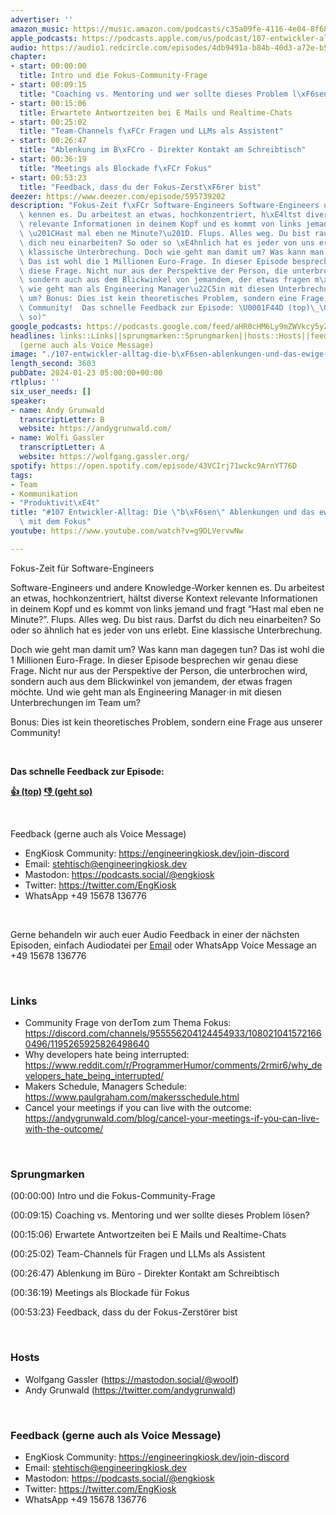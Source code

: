 ```yaml
---
advertiser: ''
amazon_music: https://music.amazon.com/podcasts/c35a09fe-4116-4e04-8f68-77d61b112e46/episodes/20f88652-d258-4202-a3b2-af196e60819f/engineering-kiosk-107-entwickler-alltag-die-b%C3%B6sen-ablenkungen-und-das-ewige-leiden-mit-dem-fokus
apple_podcasts: https://podcasts.apple.com/us/podcast/107-entwickler-alltag-die-b%C3%B6sen-ablenkungen-und-das/id1603082924?i=1000642588414&uo=4
audio: https://audio1.redcircle.com/episodes/4db9491a-b84b-40d3-a72e-b59288ba11c5/stream.mp3
chapter:
- start: 00:00:00
  title: Intro und die Fokus-Community-Frage
- start: 00:09:15
  title: "Coaching vs. Mentoring und wer sollte dieses Problem l\xF6sen?"
- start: 00:15:06
  title: Erwartete Antwortzeiten bei E Mails und Realtime-Chats
- start: 00:25:02
  title: "Team-Channels f\xFCr Fragen und LLMs als Assistent"
- start: 00:26:47
  title: "Ablenkung im B\xFCro - Direkter Kontakt am Schreibtisch"
- start: 00:36:19
  title: "Meetings als Blockade f\xFCr Fokus"
- start: 00:53:23
  title: "Feedback, dass du der Fokus-Zerst\xF6rer bist"
deezer: https://www.deezer.com/episode/595739202
description: "Fokus-Zeit f\xFCr Software-Engineers Software-Engineers und andere Knowledge-Worker\
  \ kennen es. Du arbeitest an etwas, hochkonzentriert, h\xE4ltst diverse Kontext\
  \ relevante Informationen in deinem Kopf und es kommt von links jemand und fragt\
  \ \u201CHast mal eben ne Minute?\u201D. Flups. Alles weg. Du bist raus. Darfst du\
  \ dich neu einarbeiten? So oder so \xE4hnlich hat es jeder von uns erlebt. Eine\
  \ klassische Unterbrechung. Doch wie geht man damit um? Was kann man dagegen tun?\
  \ Das ist wohl die 1 Millionen Euro-Frage. In dieser Episode besprechen wir genau\
  \ diese Frage. Nicht nur aus der Perspektive der Person, die unterbrochen wird,\
  \ sondern auch aus dem Blickwinkel von jemandem, der etwas fragen m\xF6chte. Und\
  \ wie geht man als Engineering Manager\u22C5in mit diesen Unterbrechungen im Team\
  \ um? Bonus: Dies ist kein theoretisches Problem, sondern eine Frage aus unserer\
  \ Community!  Das schnelle Feedback zur Episode: \U0001F44D (top)\_\U0001F44E (geht\
  \ so)"
google_podcasts: https://podcasts.google.com/feed/aHR0cHM6Ly9mZWVkcy5yZWRjaXJjbGUuY29tLzBlY2ZkZmQ3LWZkYTEtNGMzZC05NTE1LTQ3NjcyN2Y5ZGY1ZQ/episode/ZTVhOTNhYWYtZjBlMi00MTBkLTgzMzEtODhkYThhYTY2ODEw?sa=X&ved=2ahUKEwj7mcf64vKDAxVLMmIAHerrDGUQkfYCegQIARAF
headlines: links::Links||sprungmarken::Sprungmarken||hosts::Hosts||feedback-gerne-auch-als-voice-message::Feedback
  (gerne auch als Voice Message)
image: "./107-entwickler-alltag-die-b\xF6sen-ablenkungen-und-das-ewige-leiden-mit-dem-fokus.jpg"
length_second: 3603
pubDate: 2024-01-23 05:00:00+00:00
rtlplus: ''
six_user_needs: []
speaker:
- name: Andy Grunwald
  transcriptLetter: B
  website: https://andygrunwald.com/
- name: Wolfi Gassler
  transcriptLetter: A
  website: https://wolfgang.gassler.org/
spotify: https://open.spotify.com/episode/43VCIrj71wckc9ArnYT76D
tags:
- Team
- Kommunikation
- "Produktivit\xE4t"
title: "#107 Entwickler-Alltag: Die \"b\xF6sen\" Ablenkungen und das ewige Leiden\
  \ mit dem Fokus"
youtube: https://www.youtube.com/watch?v=g9DLVervwNw

---
```

<p>Fokus-Zeit für Software-Engineers</p><p>Software-Engineers und andere Knowledge-Worker kennen es. Du arbeitest an etwas, hochkonzentriert, hältst diverse Kontext relevante Informationen in deinem Kopf und es kommt von links jemand und fragt “Hast mal eben ne Minute?”. Flups. Alles weg. Du bist raus. Darfst du dich neu einarbeiten? So oder so ähnlich hat es jeder von uns erlebt. Eine klassische Unterbrechung.</p><p>Doch wie geht man damit um? Was kann man dagegen tun? Das ist wohl die 1 Millionen Euro-Frage. In dieser Episode besprechen wir genau diese Frage. Nicht nur aus der Perspektive der Person, die unterbrochen wird, sondern auch aus dem Blickwinkel von jemandem, der etwas fragen möchte. Und wie geht man als Engineering Manager⋅in mit diesen Unterbrechungen im Team um?</p><p>Bonus: Dies ist kein theoretisches Problem, sondern eine Frage aus unserer Community!</p><p><br></p><p><strong>Das schnelle Feedback zur Episode:</strong></p><p><a href="https://api.openpodcast.dev/feedback/107/upvote" rel="nofollow"><strong>👍 (top)</strong></a><strong> </strong><a href="https://api.openpodcast.dev/feedback/107/downvote" rel="nofollow"><strong>👎 (geht so)</strong></a></p><p><br></p><p>Feedback (gerne auch als Voice Message)</p><ul><li>EngKiosk Community: <a href="https://engineeringkiosk.dev/join-discord">https://engineeringkiosk.dev/join-discord</a> </li><li>Email: <a href="mailto:stehtisch@engineeringkiosk.dev" rel="nofollow">stehtisch@engineeringkiosk.dev</a></li><li>Mastodon: <a href="https://podcasts.social/@engkiosk" rel="nofollow">https://podcasts.social/@engkiosk</a></li><li>Twitter: <a href="https://twitter.com/EngKiosk" rel="nofollow">https://twitter.com/EngKiosk</a></li><li>WhatsApp +49 15678 136776</li></ul><p><br></p><p>Gerne behandeln wir auch euer Audio Feedback in einer der nächsten Episoden, einfach Audiodatei per <a href="https://engineeringkiosk.dev/kontakt/">Email</a> oder WhatsApp Voice Message an +49 15678 136776</p><p><br></p><h3 id="links">Links</h3><ul><li>Community Frage von derTom zum Thema Fokus: <a href="https://discord.com/channels/955556204124454933/1080210415721660496/1195265925826498640" rel="nofollow">https://discord.com/channels/955556204124454933/1080210415721660496/1195265925826498640</a></li><li>Why developers hate being interrupted: <a href="https://www.reddit.com/r/ProgrammerHumor/comments/2rmir6/why_developers_hate_being_interrupted/" rel="nofollow">https://www.reddit.com/r/ProgrammerHumor/comments/2rmir6/why_developers_hate_being_interrupted/</a></li><li>Makers Schedule, Managers Schedule: <a href="https://www.paulgraham.com/makersschedule.html" rel="nofollow">https://www.paulgraham.com/makersschedule.html</a></li><li>Cancel your meetings if you can live with the outcome: <a href="https://andygrunwald.com/blog/cancel-your-meetings-if-you-can-live-with-the-outcome/" rel="nofollow">https://andygrunwald.com/blog/cancel-your-meetings-if-you-can-live-with-the-outcome/</a></li></ul><p><br></p><h3 id="sprungmarken">Sprungmarken</h3><p>(00:00:00) Intro und die Fokus-Community-Frage</p><p>(00:09:15) Coaching vs. Mentoring und wer sollte dieses Problem lösen?</p><p>(00:15:06) Erwartete Antwortzeiten bei E Mails und Realtime-Chats</p><p>(00:25:02) Team-Channels für Fragen und LLMs als Assistent</p><p>(00:26:47) Ablenkung im Büro - Direkter Kontakt am Schreibtisch</p><p>(00:36:19) Meetings als Blockade für Fokus</p><p>(00:53:23) Feedback, dass du der Fokus-Zerstörer bist</p><p><br></p><h3 id="hosts">Hosts</h3><ul><li>Wolfgang Gassler (<a href="https://mastodon.social/@woolf" rel="nofollow">https://mastodon.social/@woolf</a>)</li><li>Andy Grunwald (<a href="https://twitter.com/andygrunwald" rel="nofollow">https://twitter.com/andygrunwald</a>)</li></ul><p><br></p><h3 id="feedback-gerne-auch-als-voice-message">Feedback (gerne auch als Voice Message)</h3><ul><li>EngKiosk Community: <a href="https://engineeringkiosk.dev/join-discord">https://engineeringkiosk.dev/join-discord</a> </li><li>Email: <a href="mailto:stehtisch@engineeringkiosk.dev" rel="nofollow">stehtisch@engineeringkiosk.dev</a></li><li>Mastodon: <a href="https://podcasts.social/@engkiosk" rel="nofollow">https://podcasts.social/@engkiosk</a></li><li>Twitter: <a href="https://twitter.com/EngKiosk" rel="nofollow">https://twitter.com/EngKiosk</a></li><li>WhatsApp +49 15678 136776</li></ul>